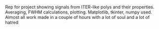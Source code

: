 Rep for project showing signals from ITER-like polys and their properties. Averaging, FWHM calculations, plotting. Matplotlib, tkinter, numpy used. Almost all work made in a couple of hours with a lot of soul and a lot of hatred
